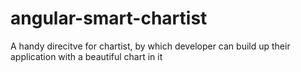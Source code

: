 angular-smart-chartist
======================

A handy direcitve for chartist, by which developer can build up their application with a beautiful chart in it
